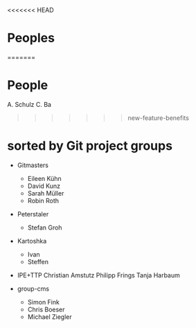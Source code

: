 <<<<<<< HEAD
# Peoples
=======
# People
A. Schulz
C. Ba
>>>>>>> new-feature-benefits

# sorted by Git project groups

* Gitmasters
	* Eileen Kühn
	* David Kunz
	* Sarah Müller
	* Robin Roth

* Peterstaler
	* Stefan Groh
* Kartoshka
	* Ivan
	* Steffen
* IPE+TTP
   Christian Amstutz
   Philipp Frings
   Tanja Harbaum
 
* group-cms
	* Simon Fink
	* Chris Boeser  
	* Michael Ziegler


